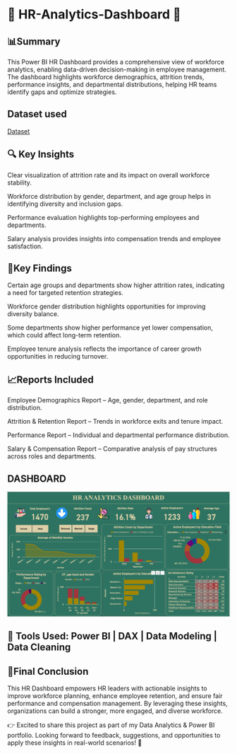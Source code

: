 # 🔷 HR-Analytics-Dashboard 🔷
## 📊Summary
This Power BI HR Dashboard provides a comprehensive view of workforce analytics, enabling data-driven decision-making in employee management. The dashboard highlights workforce demographics, attrition trends, performance insights, and departmental distributions, helping HR teams identify gaps and optimize strategies.

## Dataset used
[Dataset](https://github.com/arsh-sandhu-1/HR-Analytics-Dashboard/blob/main/HR%20Data.xlsx)

## 🔍 Key Insights

Clear visualization of attrition rate and its impact on overall workforce stability.

Workforce distribution by gender, department, and age group helps in identifying diversity and inclusion gaps.

Performance evaluation highlights top-performing employees and departments.

Salary analysis provides insights into compensation trends and employee satisfaction.

## 📌Key Findings

Certain age groups and departments show higher attrition rates, indicating a need for targeted retention strategies.

Workforce gender distribution highlights opportunities for improving diversity balance.

Some departments show higher performance yet lower compensation, which could affect long-term retention.

Employee tenure analysis reflects the importance of career growth opportunities in reducing turnover.

## 📈Reports Included

Employee Demographics Report – Age, gender, department, and role distribution.

Attrition & Retention Report – Trends in workforce exits and tenure impact.

Performance Report – Individual and departmental performance distribution.

Salary & Compensation Report – Comparative analysis of pay structures across roles and departments.

## DASHBOARD
![DASHBOARD.JPG](https://github.com/arsh-sandhu-1/HR-Analytics-Dashboard/blob/main/HR_DASHBOARD.jpg)
## 💼 Tools Used: Power BI | DAX | Data Modeling | Data Cleaning

 ## 🧠Final Conclusion

This HR Dashboard empowers HR leaders with actionable insights to improve workforce planning, enhance employee retention, and ensure fair performance and compensation management. By leveraging these insights, organizations can build a stronger, more engaged, and diverse workforce.

👉 Excited to share this project as part of my Data Analytics & Power BI portfolio. Looking forward to feedback, suggestions, and opportunities to apply these insights in real-world scenarios! 🚀

